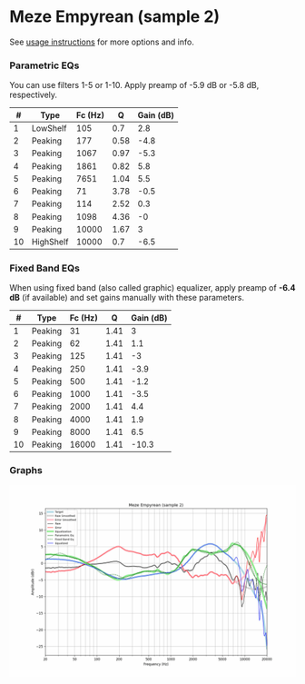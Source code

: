 # Meze Empyrean (sample 2)
See [usage instructions](https://github.com/jaakkopasanen/AutoEq#usage) for more options and info.

### Parametric EQs
You can use filters 1-5 or 1-10. Apply preamp of -5.9 dB or -5.8 dB, respectively.

|   # | Type      |   Fc (Hz) |    Q |   Gain (dB) |
|-----|-----------|-----------|------|-------------|
|   1 | LowShelf  |       105 | 0.7  |         2.8 |
|   2 | Peaking   |       177 | 0.58 |        -4.8 |
|   3 | Peaking   |      1067 | 0.97 |        -5.3 |
|   4 | Peaking   |      1861 | 0.82 |         5.8 |
|   5 | Peaking   |      7651 | 1.04 |         5.5 |
|   6 | Peaking   |        71 | 3.78 |        -0.5 |
|   7 | Peaking   |       114 | 2.52 |         0.3 |
|   8 | Peaking   |      1098 | 4.36 |        -0   |
|   9 | Peaking   |     10000 | 1.67 |         3   |
|  10 | HighShelf |     10000 | 0.7  |        -6.5 |

### Fixed Band EQs
When using fixed band (also called graphic) equalizer, apply preamp of **-6.4 dB** (if available) and set gains manually with these parameters.

|   # | Type    |   Fc (Hz) |    Q |   Gain (dB) |
|-----|---------|-----------|------|-------------|
|   1 | Peaking |        31 | 1.41 |         3   |
|   2 | Peaking |        62 | 1.41 |         1.1 |
|   3 | Peaking |       125 | 1.41 |        -3   |
|   4 | Peaking |       250 | 1.41 |        -3.9 |
|   5 | Peaking |       500 | 1.41 |        -1.2 |
|   6 | Peaking |      1000 | 1.41 |        -3.5 |
|   7 | Peaking |      2000 | 1.41 |         4.4 |
|   8 | Peaking |      4000 | 1.41 |         1.9 |
|   9 | Peaking |      8000 | 1.41 |         6.5 |
|  10 | Peaking |     16000 | 1.41 |       -10.3 |

### Graphs
![](./Meze%20Empyrean%20(sample%202).png)

